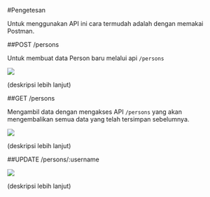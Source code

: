 #Pengetesan

Untuk menggunakan API ini cara termudah adalah dengan memakai Postman. 

##POST /persons 

Untuk membuat data Person baru melalui api `/persons`

![](https://raw.githubusercontent.com/junwatu/pengenalan-nodejs-gitbook/develop/images/person-rest-post.png)

(deskripsi lebih lanjut)

##GET /persons

Mengambil data dengan mengakses API `/persons` yang akan mengembalikan semua data yang telah tersimpan sebelumnya. 

![](https://raw.githubusercontent.com/junwatu/pengenalan-nodejs-gitbook/develop/images/person-rest-get.png)

(deskripsi lebih lanjut)

##UPDATE /persons/:username

![](https://raw.githubusercontent.com/junwatu/pengenalan-nodejs-gitbook/develop/images/person-rest-update.png)

(deskripsi lebih lanjut)
